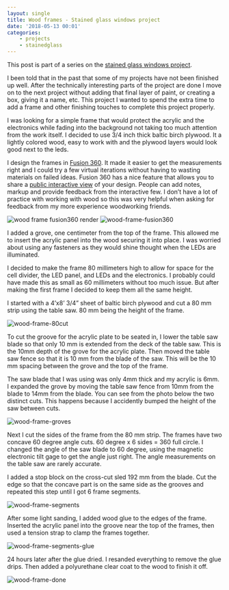 ```yaml
---
layout: single
title: Wood frames - Stained glass windows project
date: '2018-05-13 00:01'
categories: 
    - projects
    - stainedglass
---
```


This post is part of a series on the [stained glass windows project](/projects/2018-stained-glass-window). 

I been told that in the past that some of my projects have not been finished up well. After the technically interesting parts of the project are done I move on to the next project without adding that final layer of paint, or creating a box, giving it a name, etc. This project I wanted to spend the extra time to add a frame and other finishing touches to complete this project properly. 

I was looking for a simple frame that would protect the acrylic and the electronics while fading into the background not taking too much attention from the work itself. I decided to use 3/4 inch thick baltic birch plywood. It a lightly colored wood, easy to work with and the plywood layers would look good next to the leds. 

I design the frames in [Fusion 360](https://www.autodesk.com/products/fusion-360/overview). It made it easier to get the measurements right and I could try a few virtual iterations without having to wasting materials on failed ideas. Fusion 360 has a nice feature that allows you to share a [public interactive view](https://a360.co/2qlJduz) of your design. People can add notes, markup and provide feedback from the interactive few. I don’t have a lot of practice with working with wood so this was very helpful when asking for feedback from my more experience woodworking friends. 

<img src="/public/uploads/wood-frame-fusion360_render.png" alt="wood frame fusion360 render" />

<img src="/public/uploads/wood-frame-fusion360.png" alt="wood-frame-fusion360" />

I added a grove, one centimeter from the top of the frame. This allowed me to insert the acrylic panel into the wood securing it into place. I was worried about using any fasteners as they would shine thought when the LEDs are illuminated. 

I decided to make the frame 80 millimeters high to allow for space for the cell divider, the LED panel, and LEDs and the electronics. I probably could have made this as small as 60 millimeters without too much issue. But after making the first frame I decided to keep them all the same height. 

I started with a 4’x8’ 3/4” sheet of baltic birch plywood and cut a 80 mm strip using the table saw. 80 mm being the height of the frame. 

<img src="/public/uploads/wood-frame-80strip.png" alt="wood-frame-80cut" />

To cut the groove for the acrylic plate to be seated in, I lower the table saw blade so that only 10 mm is extended from the deck of the table saw. This is the 10mm depth of the grove for the acrylic plate. Then moved the table saw fence so that it is 10 mm from the blade of the saw. This will be the 10 mm spacing between the grove and the top of the frame. 

The saw blade that I was using was only 4mm thick and my acrylic is 6mm. I expanded the grove by moving the table saw fence from 10mm from the blade to 14mm from the blade. You can see from the photo below the two distinct cuts. This happens because I accidently bumped the height of the saw between cuts. 

<img src="/public/uploads/wood-frame-groves.png" alt="wood-frame-groves" />

Next I cut the sides of the frame from the 80 mm strip. The frames have two concave 60 degree angle cuts. 60 degree x 6 sides = 360 full circle. I changed the angle of the saw blade to 60 degree, using the magnetic electronic tilt gage to get the angle just right. The angle measurements on the table saw are rarely accurate. 

I added a stop block on the cross-cut sled 192 mm from the blade. Cut the edge so that the concave part is on the same side as the grooves and repeated this step until I got 6 frame segments. 

<img src="/public/uploads/wood-frame-segments.png" alt="wood-frame-segments" />

After some light sanding, I added wood glue to the edges of the frame. Inserted the acrylic panel into the groove near the top of the frames, then used a tension strap to clamp the frames together. 

<img src="/public/uploads/wood-frame-segments-glue.png" alt="wood-frame-segments-glue" />

24 hours later after the glue dried. I resanded everything to remove the glue drips. Then added a polyurethane clear coat to the wood to finish it off. 

<img src="/public/uploads/wood-frame-done.png" alt="wood-frame-done" />

